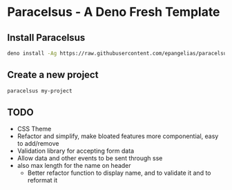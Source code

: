 # Paracelsus - A Deno Fresh Template

## Install Paracelsus

```bash
deno install -Ag https://raw.githubusercontent.com/epangelias/paracelsus/refs/heads/main/tasks/paracelsus.ts
```

## Create a new project

```bash
paracelsus my-project
```

## TODO

- CSS Theme
- Refactor and simplify, make bloated features more componential, easy to add/remove
- Validation library for accepting form data
- Allow data and other events to be sent through sse
- also max length for the name on header
  - Better refactor function to display name, and to validate it and to reformat it
